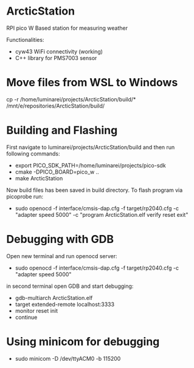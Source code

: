 # ArcticStation

RPI pico W Based station for measuring weather

Functionalities:

- cyw43 WiFi connectivity (working)
- C++ library for PMS7003 sensor

# Move files from WSL to Windows

cp -r /home/luminarei/projects/ArcticStation/build/\* /mnt/e/repositories/ArcticStation/build/

# Building and Flashing

First navigate to luminarei/projects/ArcticStation/build and then run following commands:

- export PICO_SDK_PATH=/home/luminarei/projects/pico-sdk
- cmake -DPICO_BOARD=pico_w ..
- make ArcticStation

Now build files has been saved in build directory. To flash program via picoprobe run:

- sudo openocd -f interface/cmsis-dap.cfg -f target/rp2040.cfg -c "adapter speed 5000" -c "program ArcticStation.elf verify reset exit"

# Debugging with GDB

Open new terminal and run openocd server:

- sudo openocd -f interface/cmsis-dap.cfg -f target/rp2040.cfg -c "adapter speed 5000"

in second terminal open GDB and start debugging:

- gdb-multiarch ArcticStation.elf
- target extended-remote localhost:3333
- monitor reset init
- continue

# Using minicom for debugging

- sudo minicom -D /dev/ttyACM0 -b 115200
